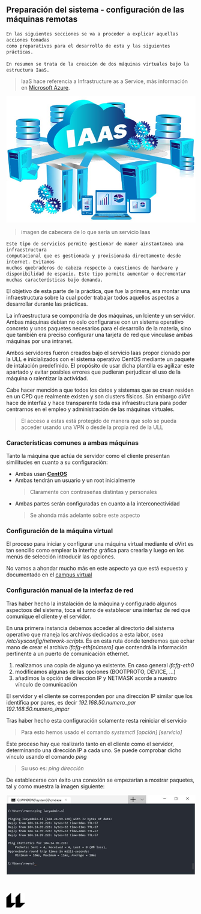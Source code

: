 ## Preparación del sistema - configuración de las máquinas remotas
    En las siguientes secciones se va a proceder a explicar aquellas acciones tomadas
    como preparativos para el desarrollo de esta y las siguientes prácticas.

    En resumen se trata de la creación de dos máquinas virtuales bajo la estructura IaaS.
> IaaS hace referencia a Infrastructure as a Service, más información en [Microsoft Azure](https://azure.microsoft.com/en-us/overview/what-is-iaas/).


![iaas image](IAAS.jpg "imagen de cabecera sobre IaaS")
> imagen de cabecera de lo que sería un servicio Iaas

    Este tipo de servicios permite gestionar de maner ainstantanea una infraestructura 
    computacional que es gestionada y provisionada directamente desde internet. Evitamos
    muchos quebraderos de cabeza respecto a cuestiones de hardware y disponibilidad de espacio. Este tipo permite aumentar o decrementar muchas características bajo demanda.

El objetivo de esta parte de la práctica, que fue la primera, era montar una infraestructura 
sobre la cual poder trabajar todos aquellos aspectos a desarrollar durante las prácticas.

La infraestructura se compondría de dos máquinas, un lciente y un servidor. Ambas máquinas 
debían no oslo configurarse con un sistema operativo concreto y unos paquetes necesarios para 
el desarrollo de la materia, sino que también era preciso configurar una tarjeta de red que 
vinculase ambas máquinas por una intranet. 

Ambos servidores fueron creados bajo el servicio Iaas propor cionado por la ULL e 
inicializados con el sistema operativo CentOS mediante un paquete de intalación predefinido.
El propósito de usar dicha plantilla es agilizar este apartado y  evitar posibles errores que
pudieran perjudicar el uso de la máquina o ralentizar la actividad.

Cabe hacer mención a que todos los datos y sistemas que se crean residen en un CPD que 
realmente existen y son clusters físicos. Sin embargo *oVirt* hace de interfaz y hace 
transparente toda esa infraestructura para poder centrarnos en el empleo y administración de 
las máquinas virtuales.
> El acceso a estas está protegido de manera que solo se pueda acceder usando una VPN o desde 
> la propia red de la ULL

### Características comunes a ambas máquinas

Tanto la máquina que actúa de servidor como el cliente presentan similitudes en cuanto a su 
configuración:
- Ambas usan [**CentOS**](https://www.centos.org/ "link a la página oficial de CentOS")
- Ambas tendrán un usuario y un root inicialmente
    > Claramente con contraseñas distintas y personales
- Ambas partes serán configuradas en cuanto a la interconectividad
    > Se ahonda más adelante sobre este aspecto


### Configuración de la máquina virtual

El proceso para iniciar y configurar una máquina virtual mediante el oVirt es tan sencillo 
como emplear la interfaz gráfica para crearla y luego en los menús de selección introducir
las opciones. 

No vamos a ahondar mucho más en este aspecto ya que está expuesto y documentado en el
[campus virtual](https://campusvirtual.ull.es/1920/pluginfile.php/253251/mod_resource/content/3/ull-cloud.pdf)


### Configuración manual de la interfaz de red

Tras haber hecho la instalación de la máquina y configurado algunos aspectoos del sistema, toca el turno de establecer una interfaz de red que comunique el cliente y el servidor.

En una primera instancia debemos acceder al directorio del sistema operativo que maneja los archivos dedicados a esta labor, osea */etc/sysconfig/network-scripts*. Es en esta ruta donde tendremos que echar mano de crear el archivo *ifcfg-eth[número]* que contendrá la información 
pertinente a un puerto de comunicación ethernet.
1. realizamos una copia de alguno ya existente. En caso general *ifcfg-eth0*
2. modificamos algunas de las opciones (BOOTPROTO, DEVICE, ...)
3. añadimos la opción de dirección IP y NETMASK acorde a nuestro vínculo de comunicación

El servidor y el cliente se corresponden por una dirección IP similar que los identifica por pares, es decir *192.168.50.numero_par* *192.168.50.numero_impar*

Tras haber hecho esta configuración solamente resta reiniciar el servicio
> Para esto hemos usado el comando *systemctl [opción] [servicio]*


Este proceso hay que realizarlo tanto en el cliente como el servidor, determinando una 
dirección IP a cada uno. Se puede comprobar dicho vínculo usando el comando *ping*
> Su uso es: *ping dirección*

De establecerse con éxito una conexión se empezarían a mostrar paquetes, tal y como muestra la imagen siguiente:

![ping example](descargar.jfif "exemplo de resultado exitoso de ping")



<br>

![logo](icono-ull-negro.png)